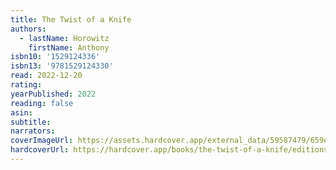 ```yaml
---
title: The Twist of a Knife
authors:
  - lastName: Horowitz
    firstName: Anthony
isbn10: '1529124336'
isbn13: '9781529124330'
read: 2022-12-20
rating:
yearPublished: 2022
reading: false
asin:
subtitle:
narrators:
coverImageUrl: https://assets.hardcover.app/external_data/59587479/659e22d4ed9b06b7d4fb3f39afc4ca9a53b8bc31.jpeg
hardcoverUrl: https://hardcover.app/books/the-twist-of-a-knife/editions/30517096
---
```

